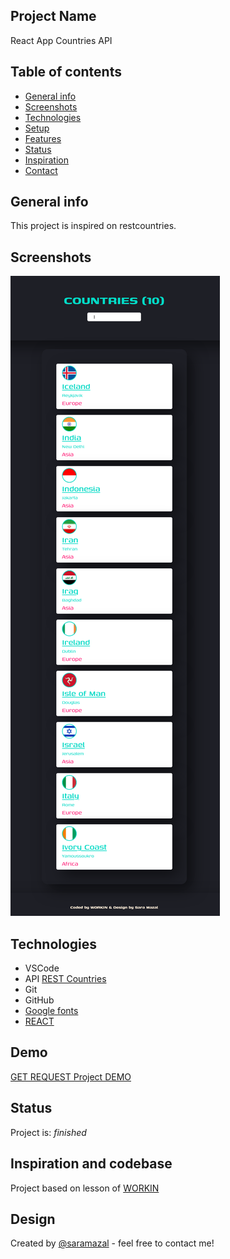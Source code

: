 

## Project Name
React App Countries API

## Table of contents
* [General info](#general-info)
* [Screenshots](#screenshots)
* [Technologies](#technologies)
* [Setup](#setup)
* [Features](#features)
* [Status](#status)
* [Inspiration](#inspiration)
* [Contact](#contact)

## General info
This project is inspired on restcountries. 

## Screenshots
![Countries API](https://github.com/saramazal/react-app-countries-api/blob/main/Countries-API.png)

## Technologies
* VSCode
* API [REST Countries](https://restcountries.com/#api-endpoints-v3-all)
* Git
* GitHub
* [Google fonts](https://fonts.google.com/?category=Sans+Serif,Display,Monospace&preview.text=Word%20Smith&preview.text_type=custom)
* [REACT](https://reactjs.org/docs/getting-started.html/)

## Demo
[GET REQUEST Project DEMO](https://saramazal.github.io/get-request/)


## Status
Project is:  _finished_

## Inspiration and codebase
Project based on lesson of [WORKIN](https://cyber.workin.co.il/)


## Design 
Created by [@saramazal](https://github.com/saramazal/) - feel free to contact me!
